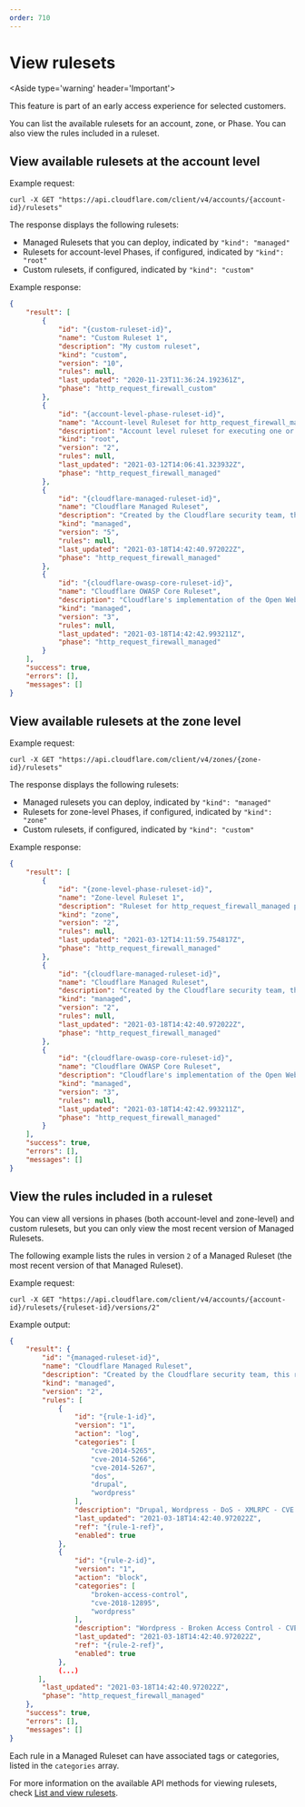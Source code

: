 ```yaml
---
order: 710
---
```


# View rulesets

<Aside type='warning' header='Important'>

This feature is part of an early access experience for selected customers.

</Aside>

You can list the available rulesets for an account, zone, or Phase. You can also view the rules included in a ruleset.


## View available rulesets at the account level

Example request:

```
curl -X GET "https://api.cloudflare.com/client/v4/accounts/{account-id}/rulesets"
```

The response displays the following rulesets:

- Managed Rulesets that you can deploy, indicated by `"kind": "managed"`
- Rulesets for account-level Phases, if configured, indicated by `"kind": "root"`
- Custom rulesets, if configured, indicated by `"kind": "custom"`

Example response:

```json
{
    "result": [
        {
            "id": "{custom-ruleset-id}",
            "name": "Custom Ruleset 1",
            "description": "My custom ruleset",
            "kind": "custom",
            "version": "10",
            "rules": null,
            "last_updated": "2020-11-23T11:36:24.192361Z",
            "phase": "http_request_firewall_custom"
        },
        {
            "id": "{account-level-phase-ruleset-id}",
            "name": "Account-level Ruleset for http_request_firewall_managed Phase",
            "description": "Account level ruleset for executing one or more Managed Rulesets",
            "kind": "root",
            "version": "2",
            "rules": null,
            "last_updated": "2021-03-12T14:06:41.323932Z",
            "phase": "http_request_firewall_managed"
        },
        {
            "id": "{cloudflare-managed-ruleset-id}",
            "name": "Cloudflare Managed Ruleset",
            "description": "Created by the Cloudflare security team, this ruleset is designed to provide fast and effective protection for all your applications. It is frequently updated to cover new vulnerabilities and reduce false positives",
            "kind": "managed",
            "version": "5",
            "rules": null,
            "last_updated": "2021-03-18T14:42:40.972022Z",
            "phase": "http_request_firewall_managed"
        },
        {
            "id": "{cloudflare-owasp-core-ruleset-id}",
            "name": "Cloudflare OWASP Core Ruleset",
            "description": "Cloudflare's implementation of the Open Web Application Security Project (OWASP) ModSecurity Core Rule Set. We routinely monitor for updates from OWASP based on the latest version available from the official code repository",
            "kind": "managed",
            "version": "3",
            "rules": null,
            "last_updated": "2021-03-18T14:42:42.993211Z",
            "phase": "http_request_firewall_managed"
        }
    ],
    "success": true,
    "errors": [],
    "messages": []
}
```

## View available rulesets at the zone level

Example request:

```
curl -X GET "https://api.cloudflare.com/client/v4/zones/{zone-id}/rulesets"
```

The response displays the following rulesets:

- Managed rulesets you can deploy, indicated by `"kind": "managed"`
- Rulesets for zone-level Phases, if configured, indicated by `"kind": "zone"`
- Custom rulesets, if configured, indicated by `"kind": "custom"`

Example response:

```json
{
    "result": [
        {
            "id": "{zone-level-phase-ruleset-id}",
            "name": "Zone-level Ruleset 1",
            "description": "Ruleset for http_request_firewall_managed phase at the zone level",
            "kind": "zone",
            "version": "2",
            "rules": null,
            "last_updated": "2021-03-12T14:11:59.754817Z",
            "phase": "http_request_firewall_managed"
        },
        {
            "id": "{cloudflare-managed-ruleset-id}",
            "name": "Cloudflare Managed Ruleset",
            "description": "Created by the Cloudflare security team, this ruleset is designed to provide fast and effective protection for all your applications. It is frequently updated to cover new vulnerabilities and reduce false positives",
            "kind": "managed",
            "version": "2",
            "rules": null,
            "last_updated": "2021-03-18T14:42:40.972022Z",
            "phase": "http_request_firewall_managed"
        },
        {
            "id": "{cloudflare-owasp-core-ruleset-id}",
            "name": "Cloudflare OWASP Core Ruleset",
            "description": "Cloudflare's implementation of the Open Web Application Security Project (OWASP) ModSecurity Core Rule Set. We routinely monitor for updates from OWASP based on the latest version available from the official code repository",
            "kind": "managed",
            "version": "3",
            "rules": null,
            "last_updated": "2021-03-18T14:42:42.993211Z",
            "phase": "http_request_firewall_managed"
        }
    ],
    "success": true,
    "errors": [],
    "messages": []
}

```


## View the rules included in a ruleset

You can view all versions in phases (both account-level and zone-level) and custom rulesets, but you can only view the most recent version of Managed Rulesets.

The following example lists the rules in version `2` of a Managed Ruleset (the most recent version of that Managed Ruleset).

Example request:

```
curl -X GET "https://api.cloudflare.com/client/v4/accounts/{account-id}/rulesets/{ruleset-id}/versions/2"
```

Example output:

```json
{
    "result": {
        "id": "{managed-ruleset-id}",
        "name": "Cloudflare Managed Ruleset",
        "description": "Created by the Cloudflare security team, this ruleset is designed to provide fast and effective protection for all your applications. It is frequently updated to cover new vulnerabilities and reduce false positives",
        "kind": "managed",
        "version": "2",
        "rules": [
            {
                "id": "{rule-1-id}",
                "version": "1",
                "action": "log",
                "categories": [
                    "cve-2014-5265",
                    "cve-2014-5266",
                    "cve-2014-5267",
                    "dos",
                    "drupal",
                    "wordpress"
                ],
                "description": "Drupal, Wordpress - DoS - XMLRPC - CVE:CVE-2014-5265, CVE:CVE-2014-5266, CVE:CVE-2014-5267",
                "last_updated": "2021-03-18T14:42:40.972022Z",
                "ref": "{rule-1-ref}",
                "enabled": true
            },
            {
                "id": "{rule-2-id}",
                "version": "1",
                "action": "block",
                "categories": [
                    "broken-access-control",
                    "cve-2018-12895",
                    "wordpress"
                ],
                "description": "Wordpress - Broken Access Control - CVE:CVE-2018-12895",
                "last_updated": "2021-03-18T14:42:40.972022Z",
                "ref": "{rule-2-ref}",
                "enabled": true
            },
            (...)
       ],
        "last_updated": "2021-03-18T14:42:40.972022Z",
        "phase": "http_request_firewall_managed"
    },
    "success": true,
    "errors": [],
    "messages": []
}
```

Each rule in a Managed Ruleset can have associated tags or categories, listed in the `categories` array.

For more information on the available API methods for viewing rulesets, check [List and view rulesets](#).
